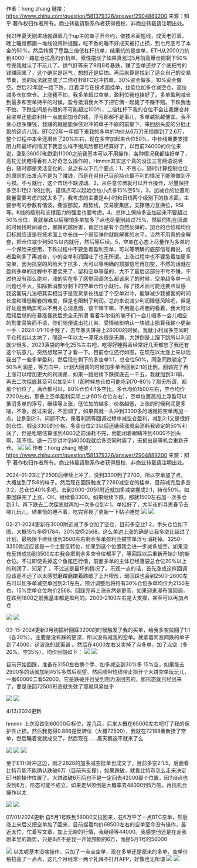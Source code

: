作者：hong zhang
链接：https://www.zhihu.com/question/581379326/answer/2904889200
来源：知乎
著作权归作者所有。商业转载请联系作者获得授权，非商业转载请注明出处。

我21年夏天刚进场就跟着几个up主的单子开合约，做技术面短线，成天老盯着，晚上睡觉都画一堆线设闹钟提醒，吃不香的睡不好成天被打止损，到七月底亏了本金的50%。然后转换了思路三倍低杠杆抗单，结果抗的是空单，ETH从2000刀抗到4000一路加仓拉高均价抗单，索性摆烂了如果真涨过5月前高爆仓把剩下50%亏完我就认了不玩儿了。运气好等来了9月8号暴跌，赚了空单还抄了个底把亏的钱赚回来了，这个确实是运气，想想还是后怕。再后来算是找到了适合自己的交易节奏，我的玩法就变成了二倍杠杆BTC对冲抗单，30%资金做多，10%资金做空。然后22年就一路下跌，扛着浮亏在技术面挂单，找低位加多仓减空仓，高位减多仓加空仓。上涨我不怕，我多单超过空单，盈利位我也挂好了。多单盈利减仓到最多和空单持平的时候，盈亏抵消我大不了把它俩一起毙了不赚不赔。下跌我也不怕，下跌空间是有限的不可能超过100%，二倍杠杆下我的仓位不会让我爆仓并且空单还能盈利补一点底部加仓的钱，浮亏那都不是事儿，多单越抗越便宜。我不贪心想多赚钱，我赚的就是能保住对冲的单子不崩的前提下，来回刮头皮的分批止盈的这点儿钱。BTC22年一年挪下来我的多单的均价从6万刀无损挪到了2.6万，整个过程中本金还增长了20%左右，现在多空加起来仓位50%，中长线重要支撑阻力和最坏的情况下我怎么样平衡风险都已经算好了，以目前24000的价位来说，涨到36000和跌到11000之前我基本可以不用操作，各种情况我都挂好单了，高枕无忧睡得香有人好奇怎么操作的，Hmmm其实这个真的没法三言两语说明白，随时都是灵活变化的。总之有以下几个要点：1，不贪心，随时计算控制仓位的原则的出发点不是为了赚钱，而是在对自己目前持仓最不利的情况下能够做到不亏损。不亏就行，这个市场不缺波动。2，从任意位置就可以开仓操作，尽量保持多空3:1到2:1的比例，谨慎点可以起始仓位小点多15%空5%。3，加减仓的位置和数量需要考虑的就太多了，我考虑的主要是4小时和日线两个级别下的技术面，主要参考的参数有偕波，斐波那契，趋势线，交易密集区，支撑阻力互换位，RSI等。K线的级别和支撑阻力的强度也要考虑。4，总体上保持多空加起来不要超过50%仓位，真就暴跌以后哪怕多单加多了点也尽量别超过75%，然后伺机在回调的时候找时间减仓，暴跌的越厉害，肯定也是有个自然反弹的，加仓的仓位和均价目标就应该是在技术面上中长线一个弱反弹你就能解套的水平。当然不用真的全解套，把仓位减少到50%以内就行，然后等后续。5，空单在心态上尽量作为多单的一个保险来使用，下跌过程中不要急着盈利空单，可以等明确的底部信号再说，或者盈利多了再减仓，小的空单利润回吐了也无所谓。上涨过程中也不要急着加更多空单，因为抗空的风险大于抗多，大可以等明确的顶部信号再加空，不然的话就在盈利多单的过程中不要卖完了，留和空单等量的，大不了最后这部分不亏不赚。不过也没有那么绝对，涨的实在多了感觉回调怎么都该来了的时候，空单超多单一点问题也不大，扣除抵消部分剩下的空单仓位小就行。除了技术面可能还要点盘感 我这套玩儿法吧其实相当于是现货拿长线加了个空单对冲，能够减少我被套的时间长度和降低解套的难度，但是也限制了利润。总的来说减少利润降低风险吧，但是好处是我确实可以不用关心消息面，该干嘛干嘛，不用提心吊胆的看着，我大可以后知后觉的在暴涨暴跌后完全无所谓 看着华尔街的骗子们一会儿唱多一会儿唱空的割韭菜笑而不语，你们随便说出花儿来，受情绪影响认一块钱止损算我输小更新一手：2024-01-10手贱了，去年春天饼哥上26000的时候，我就小利润多空同时平仓转战以太坊了，嘿这一年以太一潭死水很是无趣，大饼倒是上蹿下跳所以利润就少很多，2023落袋的年化25%左右吧，吃得好睡得香经常好几天都忘了我还有这个玩意儿，突然想起来了才看一下。目前仓位还行如图，在现在以太涨上来以后我出了一些多单盈利，然后现在剩下的多空单1:1，总仓位50%，同涨同跌锁定了50%利润差，等方向中，计划大回调的时候加多单再回到2:1的比例，回调完了再上涨可以增加更大的利润差，如果一路继续下跌探底去一千五，我就加到3:1嘛，再去二次探底甚至可以加到4:1（那时候总仓位可能吃到70-80%？那无所谓，都那个价位了，满仓都可以，80%仓位4:1多空比，多仓均价1500左右，空仓均价2200左右，那叠上空单盈利实际上才60%仓位左右），空单位置高加上浮盈可以抵消多单的浮亏，继续等上涨，低位加的越多，价格越低，上涨的时候利润更多咯，不急。反过来说，不回调了，如果真就一头冲到3300多的话就把空单再加一点，比例到2:3，问题不大，保着利润等回调过程中减空仓盈利，减到2:1又是很好的仓位。假设3300的价格，多空仓位2:3以后还继续涨就会消耗我锁定的50%利润了，但是粗略估算涨到4000之前消耗不完，他能闭着眼睛冲到4000不回头啊，我不信。退一万步讲冲到4000我就给多空同时毙了，无损出局等机会重新开仓。
![](./images/2024-09-12-13-51-15.png)
![](./images/2024-09-12-13-51-22.png)
作者：hong zhang
链接：https://www.zhihu.com/question/581379326/answer/2904889200
来源：知乎
著作权归作者所有。商业转载请联系作者获得授权，非商业转载请注明出处。

2024-01-23过了2500后继续上冲了，没到3300到了2700，所以空单加了点，大概加到了5:6的样子。然后现在回踩触发了2260减空仓的挂单，目前减完后多空3:2，总仓位40%多吧。去到2000-2050附近就加多减空挪成2:1，持仓50%。如果回踩完了上涨，OK，继续看3300。如果继续下跌，那就1500左右加一次多仓到3.1，再下跌去二次探底就再加一次多仓到4:1。单挂好了，大半夜的寻思春节去哪儿玩儿，结果饿的睡不着，吃完宵夜了更新一下帖子睡觉 
![](./images/2024-09-12-13-51-42.png)
![](./images/2024-09-12-13-51-49.png)

02-21-2024更新在3000附近减了多仓加了空仓，目前多空比1:2，手头仓位如下图，大概15%多@1784，30%空@2568。这么单边上涨的确是让我多空比超过了计划，最极限下继续涨到3500左右剩余多单盈利会被空单浮亏消耗掉。3250-3350附近应该是一个主要反转位，如果到这个位置我会进一步减多加空，如果没有反转成功到3500左右我会把剩余多空仓位都平了，等回踩以后重新开始2:1的新仓位。不过即使丢掉这个鱼尾巴行情，前面多单的主体已经落袋总仓位20%以上的利润了，知足了 。不过这是最坏的情况了。乐观一点的话，首先涨成这样回调应该是不远了以太感觉磨蹭磨蹭着跌破了上升楔形，弱回踩也会到2500-2600左右可以加多单减空单回到2:1左右，预计调整后将持有30%仓位多单均价为2150左右，15%空单仓位均价2568。回踩完再上涨自然是更高，如果迎来瀑布强回调，在跌到1800之前我基本都是盈利的。2000-2100左右是大支撑，甚至可以再加点仓

![](./images/2024-09-12-13-52-11.png)
![](./images/2024-09-12-13-52-25.png)

03-15-2024更新3月初插针回踩3200的时候触发了我的买单，给我多空拉回了1:1（各30%）。主要是没有踩的更深，所以没有减我的空单。就拿着同涨同跌的单子到了4000，这波涨的就离谱 。然后在4000左右又卖掉了点多单，加了点空（多20%，空35%），均价目前如下：
![](./images/2024-09-12-13-53-43.png)
![](./images/2024-09-12-13-53-48.png)

目前开始回踩，准备在3150左右换个手，加多减空到30%多 15%空，如果能去2900多的话就加到45%多然后观望。然后顺带短线带止损开个大饼空单玩玩儿，一看60000二看52000。它是跌破并且受到阻力没回去的，那形态就已经出来了，要是涨回72500形态就失效了那就风紧扯乎

![](./images/2024-09-12-13-54-02.png)
![](./images/2024-09-12-13-54-07.png)

4/13/2024更新

hmmm 上次没跌到60000目标位，差几百，后来大概在65000左右吧打了我的保护性止损。然后我觉得0.886是反转位（大概72500），我就在72188重新挂了空单，然后睡着觉就成交了，然后现在……黑天鹅这不就来了么

![](./images/2024-09-12-13-54-24.png)
![](./images/2024-09-12-13-54-29.png)
![](./images/2024-09-12-13-54-36.png)

至于ETH对冲这边，刚才2828的加多减空挂单也成交了，目前多空2:1.5。后面看比特币能不能确认跌破6万（目前有支撑），如果跌破，就看比特币怎么走来决定ETH的操作位置了。大饼跌破6万后也不是一定回去42000那个位置，因为B点也没到6万，形态可能不成立，如果走M顶倒是大概率去48000到5万吧。再找机会操作以太

![](./images/2024-09-12-13-56-47.png)
![](./images/2024-09-12-13-57-40.png)

07/01/2024更新 自5月1号跌到56000又拉回来，在6万平了一点BTC空单，然后涨上来后又把空单加了回来，目前捏着均价68500左右的空单至今没有操作，最近太忙，忙着写文章，加上无聊的行情，我继续等44000。我感觉他还是在走我剧本里的趋势，只是B点不是我一开始预期的6万，而是5月1号的56000

![](./images/2024-09-12-13-58-01.png)
以太呢基本没啥操作，只加了一点点空单，现在多单还是原来的多单，空单价格拉高了一点点，这几个月经常一两个礼拜不打开APP，好像也无所谓
![](./images/2024-09-12-13-58-21.png)
![](./images/2024-09-12-13-58-28.png)
